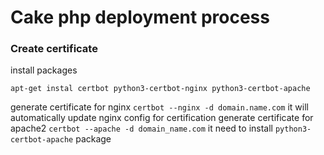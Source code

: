 # Cake php deployment process


### Create certificate
install packages
```shell
apt-get instal certbot python3-certbot-nginx python3-certbot-apache
```
generate certificate for nginx `certbot --nginx -d domain.name.com` it will automatically update nginx config for certification
generate certificate for apache2 `certbot --apache -d domain_name.com` it need to install `python3-certbot-apache` package


